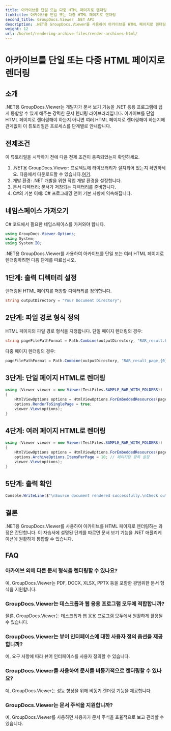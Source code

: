 ```yaml
---
title: 아카이브를 단일 또는 다중 HTML 페이지로 렌더링
linktitle: 아카이브를 단일 또는 다중 HTML 페이지로 렌더링
second_title: GroupDocs.Viewer .NET API
description: .NET용 GroupDocs.Viewer를 사용하여 아카이브를 HTML 페이지로 렌더링하는 방법을 알아보세요. 문서 보기 기능을 .NET 애플리케이션에 손쉽게 통합하세요.
weight: 12
url: /ko/net/rendering-archive-files/render-archives-html/
---
```


# 아카이브를 단일 또는 다중 HTML 페이지로 렌더링

## 소개
.NET용 GroupDocs.Viewer는 개발자가 문서 보기 기능을 .NET 응용 프로그램에 쉽게 통합할 수 있게 해주는 강력한 문서 렌더링 라이브러리입니다. 아카이브를 단일 HTML 페이지로 렌더링해야 하는지 아니면 여러 HTML 페이지로 렌더링해야 하는지에 관계없이 이 튜토리얼은 프로세스를 단계별로 안내합니다.
## 전제조건
이 튜토리얼을 시작하기 전에 다음 전제 조건이 충족되었는지 확인하세요.
1.  .NET용 GroupDocs.Viewer: 프로젝트에 라이브러리가 설치되어 있는지 확인하세요. 다음에서 다운로드할 수 있습니다.[여기](https://releases.groupdocs.com/viewer/net/).
2. 개발 환경: .NET 개발을 위한 작업 개발 환경을 설정합니다.
3. 문서 디렉터리: 문서가 저장되는 디렉터리를 준비합니다.
4. C#의 기본 이해: C# 프로그래밍 언어 기본 사항에 익숙해집니다.

## 네임스페이스 가져오기
C# 코드에서 필요한 네임스페이스를 가져와야 합니다.
```csharp
using GroupDocs.Viewer.Options;
using System;
using System.IO;
```

.NET용 GroupDocs.Viewer를 사용하여 아카이브를 단일 또는 여러 HTML 페이지로 렌더링하려면 다음 단계를 따르십시오.
## 1단계: 출력 디렉터리 설정
렌더링된 HTML 페이지를 저장할 디렉터리를 정의합니다.
```csharp
string outputDirectory = "Your Document Directory";
```
## 2단계: 파일 경로 형식 정의
HTML 페이지의 파일 경로 형식을 지정합니다. 단일 페이지 렌더링의 경우:
```csharp
string pageFilePathFormat = Path.Combine(outputDirectory, "RAR_result.html");
```
다중 페이지 렌더링의 경우:
```csharp
pageFilePathFormat = Path.Combine(outputDirectory, "RAR_result_page_{0}.html");
```
## 3단계: 단일 페이지 HTML로 렌더링
```csharp
using (Viewer viewer = new Viewer(TestFiles.SAMPLE_RAR_WITH_FOLDERS))
{
    HtmlViewOptions options = HtmlViewOptions.ForEmbeddedResources(pageFilePathFormat);
    options.RenderToSinglePage = true; 
    viewer.View(options);
}
```
## 4단계: 여러 페이지 HTML로 렌더링
```csharp
using (Viewer viewer = new Viewer(TestFiles.SAMPLE_RAR_WITH_FOLDERS))
{
    HtmlViewOptions options = HtmlViewOptions.ForEmbeddedResources(pageFilePathFormat);
    options.ArchiveOptions.ItemsPerPage = 10; // 페이지당 항목 설정
    viewer.View(options);
}
```
## 5단계: 출력 확인
```csharp
Console.WriteLine($"\nSource document rendered successfully.\nCheck output in {outputDirectory}.");
```

## 결론
.NET용 GroupDocs.Viewer를 사용하여 아카이브를 HTML 페이지로 렌더링하는 과정은 간단합니다. 이 자습서에 설명된 단계를 따르면 문서 보기 기능을 .NET 애플리케이션에 원활하게 통합할 수 있습니다.
## FAQ
### 아카이브 외에 다른 문서 형식을 렌더링할 수 있나요?
예, GroupDocs.Viewer는 PDF, DOCX, XLSX, PPTX 등을 포함한 광범위한 문서 형식을 지원합니다.
### GroupDocs.Viewer는 데스크톱과 웹 응용 프로그램 모두에 적합합니까?
물론, GroupDocs.Viewer는 데스크톱과 웹 응용 프로그램 모두에서 원활하게 활용될 수 있습니다.
### GroupDocs.Viewer는 뷰어 인터페이스에 대한 사용자 정의 옵션을 제공합니까?
예, 요구 사항에 따라 뷰어 인터페이스를 사용자 정의할 수 있습니다.
### GroupDocs.Viewer를 사용하여 문서를 비동기적으로 렌더링할 수 있나요?
예, GroupDocs.Viewer는 성능 향상을 위해 비동기 렌더링 기능을 제공합니다.
### GroupDocs.Viewer는 문서 주석을 지원합니까?
예, GroupDocs.Viewer를 사용하면 사용자가 문서 주석을 효율적으로 보고 관리할 수 있습니다.